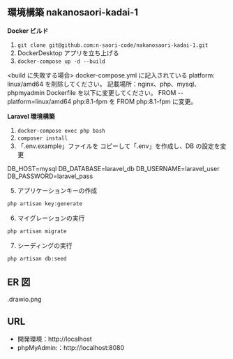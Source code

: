 ## 環境構築 nakanosaori-kadai-1

**Docker ビルド**

1. `git clone git@github.com:n-saori-code/nakanosaori-kadai-1.git`
2. DockerDesktop アプリを立ち上げる
3. `docker-compose up -d --build`

<build に失敗する場合>
docker-compose.yml に記入されている platform: linux/amd64 を削除してください。
記載場所：nginx、php、mysql、phpmyadmin
Dockerfile を以下に変更してください。
FROM --platform=linux/amd64 php:8.1-fpm を FROM php:8.1-fpm に変更。

**Laravel 環境構築**

1. `docker-compose exec php bash`
2. `composer install`
3. 「.env.example」ファイルを コピーして「.env」を作成し、DB の設定を変更

DB_HOST=mysql
DB_DATABASE=laravel_db
DB_USERNAME=laravel_user
DB_PASSWORD=laravel_pass

5. アプリケーションキーの作成

```bash
php artisan key:generate
```

6. マイグレーションの実行

```bash
php artisan migrate
```

7. シーディングの実行

```bash
php artisan db:seed
```

## ER 図

.drawio.png

## URL

- 開発環境：http://localhost
- phpMyAdmin:：http://localhost:8080
